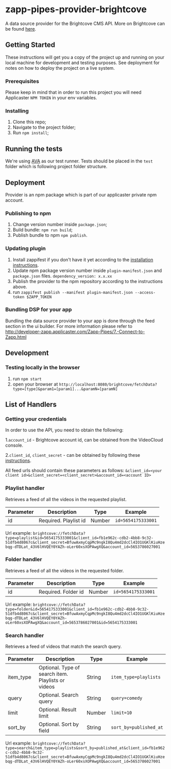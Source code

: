 # zapp-pipes-provider-brightcove

A data source provider for the Brightcove CMS API. More on Brightcove can be found [here](https://www.brightcove.com/en/).

## Getting Started

These instructions will get you a copy of the project up and running on your local machine for development and testing purposes. See deployment for notes on how to deploy the project on a live system.

### Prerequisites

Please keep in mind that in order to run this project you will need Applicaster `NPM TOKEN` in your env variables.

### Installing

1.  Clone this repo;
2.  Navigate to the project folder;
3.  Run `npm install`;

## Running the tests

We're using [AVA](https://github.com/avajs/ava) as our test runner.
Tests should be placed in the `test` folder which is following project folder structure.

## Deployment

Provider is an npm package which is part of our applicaster private npm account.

### Publishing to npm

1.  Change version number inside `package.json`;
2.  Build bundle: `npm run build`;
3.  Publish bundle to npm `npm publish`.

### Updating plugin

1.  Install zappifest if you don't have it yet according to the [installation instructions](https://github.com/applicaster/zappifest).
2.  Update npm package version number inside `plugin-manifest.json` and `package.json` files. `dependency_version: x.x.xx`
3.  Publish the provider to the npm repository according to the instructions above. 
3.  run `zappifest publish --manifest plugin-manifest.json --access-token $ZAPP_TOKEN`

### Bundling DSP for your app

Bundling the data source provider to your app is done through the feed section in the ui builder. For more information please refer to http://developer-zapp.applicaster.com/Zapp-Pipes/7.-Connect-to-Zapp.html

## Development

### Testing locally in the browser

1.  run `npm start`
2.  open your browser at `http://localhost:8080/brightcove/fetchData?type=[type]&param1=[param1]...&paramN=[paramN]`

## List of Handlers

### Getting your credentials

In order to use the API, you need to obtain the following:

 1.`account_id` - Brightcove account id, can be obtained from the VideoCloud console.
 
 2.`client_id`, `client_secret` - can be obtained by following these [instructions](https://support.brightcove.com/oauth-get-client-credentials-using-curl).
 
All feed urls should contain these parameters as follows: `&client_id=<your client id>&client_secret=<client_secret>&account_id=<account ID>`

### Playlist handler

Retrieves a feed of all the videos in the requested playlist.

| Parameter | Description                                            | Type   | Example                |
| --------- | -------------------------------------------------------| ------ | ---------------------- |
| id        | Required. Playlist id                                  | Number | `id=5654175333001`     |

Url example: `brightcove://fetchData?type=playlist&id=5654175333001&client_id=fb1e962c-cdb2-4bb8-9c32-51dfb4d8067c&client_secret=BfuwAxmyCqpMc9ngkI8Qu4md2dcCl4IO1UGKlKiuHzebqg-dTDLat_43V6lHVQEY0YAZh-oLer60xsXOPAwgXQ&account_id=5653786027001`

### Folder handler

Retrieves a feed of all the videos in the requested folder.

| Parameter | Description                                            | Type   | Example                |
| --------- | -------------------------------------------------------| ------ | ---------------------- |
| id        | Required. Folder id                                    | Number | `id=5654175333001`     |

Url example: `brightcove://fetchData?type=folder&id=5654175333001&client_id=fb1e962c-cdb2-4bb8-9c32-51dfb4d8067c&client_secret=BfuwAxmyCqpMc9ngkI8Qu4md2dcCl4IO1UGKlKiuHzebqg-dTDLat_43V6lHVQEY0YAZh-oLer60xsXOPAwgXQ&account_id=5653786027001&id=5654175333001`

### Search handler

Retrieves a feed of videos that match the search query.

| Parameter | Description                                            | Type   | Example                 |
| --------- | -------------------------------------------------------| ------ | ----------------------- |
| item_type | Optional. Type of search item. Playlists or videos     | String | `item_type=playlists`   |
| query     | Optional. Search query                                 | String | `query=comedy`          |
| limit     | Optional. Result limit                                 | Number | `limit=10`              |
| sort_by   | Optional. Sort by field                                | String | `sort_by=published_at`  |

Url example: `brightcove://fetchData?type=search&item_type=playlists&sort_by=published_at&client_id=fb1e962c-cdb2-4bb8-9c32-51dfb4d8067c&client_secret=BfuwAxmyCqpMc9ngkI8Qu4md2dcCl4IO1UGKlKiuHzebqg-dTDLat_43V6lHVQEY0YAZh-oLer60xsXOPAwgXQ&account_id=5653786027001`
